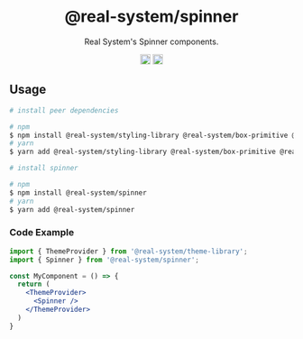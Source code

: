 <h1 align="center">@real-system/spinner</h1>
<p align="center">Real System's Spinner components.</p>
<p align="center">
<a href="https://www.npmjs.com/package/@real-system/spinner"><img src="https://badgen.net/npm/v/@real-system/spinner?label=&icon=npm&color=blue" alt="npm version" height="18"/></a>
<a href="https://www.npmjs.com/package/@real-system/spinner"><img src="https://badgen.net/bundlephobia/min/@real-system/spinner" alt="minified size" height="18"/></a>
</p>

## Usage

```bash
# install peer dependencies

# npm
$ npm install @real-system/styling-library @real-system/box-primitive @real-system/utils-library react react-dom
# yarn
$ yarn add @real-system/styling-library @real-system/box-primitive @real-system/utils-library react react-dom

# install spinner

# npm
$ npm install @real-system/spinner
# yarn
$ yarn add @real-system/spinner
```

### Code Example

```jsx
import { ThemeProvider } from '@real-system/theme-library';
import { Spinner } from '@real-system/spinner';

const MyComponent = () => {
  return (
    <ThemeProvider>
      <Spinner />
    </ThemeProvider>
  )
}
```
